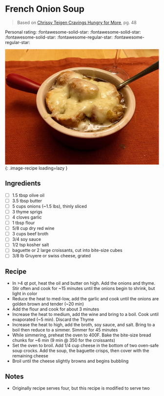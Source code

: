 # French Onion Soup

> Based on [Chrissy Teigen Cravings Hungry for More], pg. 48

<!-- {cts} rating=3; (User can specify rating on scale of 1-5) -->

Personal rating: :fontawesome-solid-star: :fontawesome-solid-star: :fontawesome-solid-star: :fontawesome-regular-star: :fontawesome-regular-star:

<!-- {cte} -->

<!-- {cts} name_image=french_onion_soup.jpeg; (User can specify image name) -->

![french_onion_soup.jpeg](./french_onion_soup.jpeg){: .image-recipe loading=lazy }

<!-- {cte} -->

## Ingredients

- [ ] 1.5 tbsp olive oil
- [ ] 3.5 tbsp butter
- [ ] 5 cups onions (~1.5 lbs), thinly sliced
- [ ] 3 thyme sprigs
- [ ] 4 cloves garlic
- [ ] 1 tbsp flour
- [ ] 5/8 cup dry red wine
- [ ] 3 cups beef broth
- [ ] 3/4 soy sauce
- [ ] 1/2 tsp kosher salt
- [ ] baguette or 2 large croissants, cut into bite-size cubes
- [ ] 3/8 lb Gruyere or swiss cheese, grated

## Recipe

- In >4 qt pot, heat the oil and butter on high. Add the onions and thyme. Stir often and cook for ~15 minutes until the onions begin to shrink, but light in color
- Reduce the heat to med-low, add the garlic and cook until the onions are golden brown and tender (~20 min)
- Add the flour and cook for about 3 minutes
- Increase the heat to medium, add the wine and bring to a boil. Cook until evaporated (~5 min). Discard the Thyme
- Increase the heat to high, add the broth, soy sauce, and salt. Bring to a boil then reduce to a simmer. Simmer for 45 minutes
- While simmering, preheat the oven to 400F. Bake the bite-size bread chunks for ~6 min (9 min @ 350 for the croissants)
- Set the oven to broil. Add 1/4 cup cheese in the bottom of two oven-safe soup crocks. Add the soup, the baguette crisps, then cover with the remaining cheese
- Broil until the cheese slightly browns and begins bubbling

## Notes

- Originally recipe serves four, but this recipe is modified to serve two

[chrissy teigen cravings hungry for more]: https://www.penguinrandomhouse.com/books/553580/cravings-hungry-for-more-by-chrissy-teigen-with-adeena-sussman/
